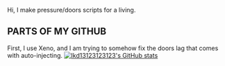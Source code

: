 Hi, I make pressure/doors scripts for a living.
## PARTS OF MY GITHUB
First, I use Xeno, and I am trying to somehow fix the doors lag that comes with auto-injecting.
[![Ikd13123123123's GitHub stats](https://github-readme-stats.vercel.app/api?username=Ikd13123123123)](https://github.com/anuraghazra/github-readme-stats)
